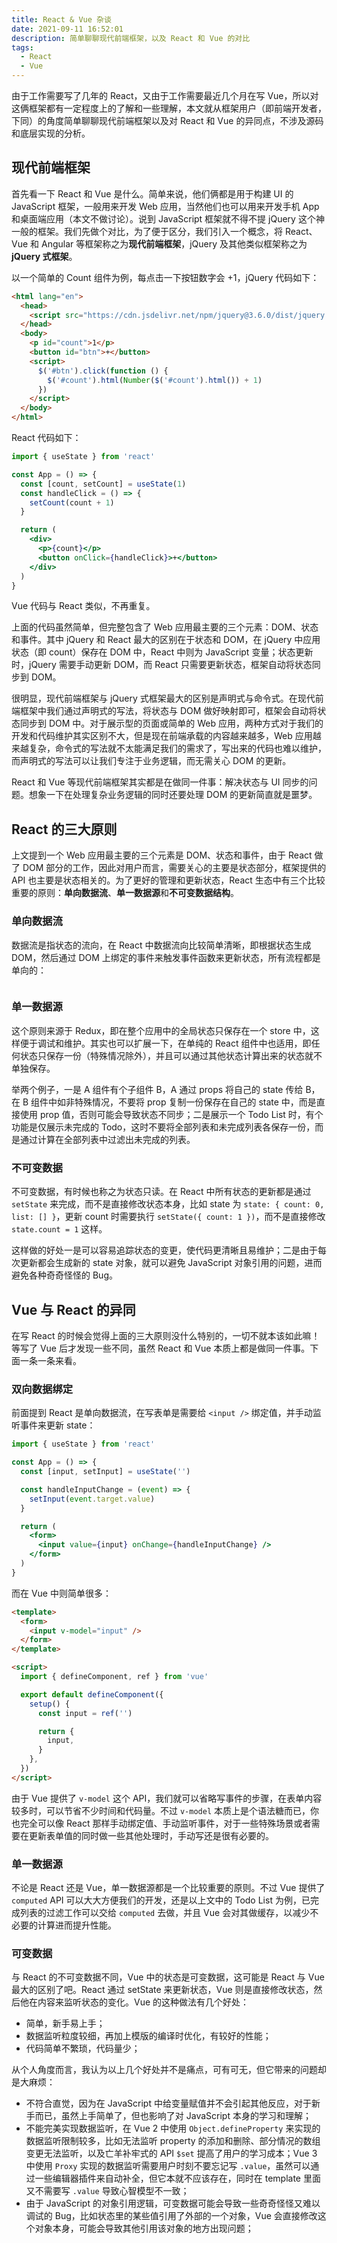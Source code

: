 ```yaml
---
title: React & Vue 杂谈
date: 2021-09-11 16:52:01
description: 简单聊聊现代前端框架，以及 React 和 Vue 的对比
tags:
  - React
  - Vue
---
```


由于工作需要写了几年的 React，又由于工作需要最近几个月在写 Vue，所以对这俩框架都有一定程度上的了解和一些理解，本文就从框架用户（即前端开发者，下同）的角度简单聊聊现代前端框架以及对 React 和 Vue 的异同点，不涉及源码和底层实现的分析。

## 现代前端框架

首先看一下 React 和 Vue 是什么。简单来说，他们俩都是用于构建 UI 的 JavaScript 框架，一般用来开发 Web 应用，当然他们也可以用来开发手机 App 和桌面端应用（本文不做讨论）。说到 JavaScript 框架就不得不提 jQuery 这个神一般的框架。我们先做个对比，为了便于区分，我们引入一个概念，将 React、Vue 和 Angular 等框架称之为**现代前端框架**，jQuery 及其他类似框架称之为 **jQuery 式框架**。

以一个简单的 Count 组件为例，每点击一下按钮数字会 +1，jQuery 代码如下：

```html
<html lang="en">
  <head>
    <script src="https://cdn.jsdelivr.net/npm/jquery@3.6.0/dist/jquery.min.js"></script>
  </head>
  <body>
    <p id="count">1</p>
    <button id="btn">+</button>
    <script>
      $('#btn').click(function () {
        $('#count').html(Number($('#count').html()) + 1)
      })
    </script>
  </body>
</html>
```

React 代码如下：

```jsx
import { useState } from 'react'

const App = () => {
  const [count, setCount] = useState(1)
  const handleClick = () => {
    setCount(count + 1)
  }

  return (
    <div>
      <p>{count}</p>
      <button onClick={handleClick}>+</button>
    </div>
  )
}
```

Vue 代码与 React 类似，不再重复。

上面的代码虽然简单，但完整包含了 Web 应用最主要的三个元素：DOM、状态和事件。其中 jQuery 和 React 最大的区别在于状态和 DOM，在 jQuery 中应用状态（即 count）保存在 DOM 中，React 中则为 JavaScript 变量；状态更新时，jQuery 需要手动更新 DOM，而 React 只需要更新状态，框架自动将状态同步到 DOM。

很明显，现代前端框架与 jQuery 式框架最大的区别是声明式与命令式。在现代前端框架中我们通过声明式的写法，将状态与 DOM 做好映射即可，框架会自动将状态同步到 DOM 中。对于展示型的页面或简单的 Web 应用，两种方式对于我们的开发和代码维护其实区别不大，但是现在前端承载的内容越来越多，Web 应用越来越复杂，命令式的写法就不太能满足我们的需求了，写出来的代码也难以维护，而声明式的写法可以让我们专注于业务逻辑，而无需关心 DOM 的更新。

React 和 Vue 等现代前端框架其实都是在做同一件事：解决状态与 UI 同步的问题。想象一下在处理复杂业务逻辑的同时还要处理 DOM 的更新简直就是噩梦。

## React 的三大原则

上文提到一个 Web 应用最主要的三个元素是 DOM、状态和事件，由于 React 做了 DOM 部分的工作，因此对用户而言，需要关心的主要是状态部分，框架提供的 API 也主要是状态相关的。为了更好的管理和更新状态，React 生态中有三个比较重要的原则：**单向数据流**、**单一数据源**和**不可变数据结构**。

### 单向数据流

数据流是指状态的流向，在 React 中数据流向比较简单清晰，即根据状态生成 DOM，然后通过 DOM 上绑定的事件来触发事件函数来更新状态，所有流程都是单向的：

<picture>
  <source srcSet="/static/react-vs-vue/react_01_dark.png" media="(prefers-color-scheme: dark)" />
  <img src="/static/react-vs-vue/react_01_light.png" alt="" />
</picture>

### 单一数据源

这个原则来源于 Redux，即在整个应用中的全局状态只保存在一个 store 中，这样便于调试和维护。其实也可以扩展一下，在单纯的 React 组件中也适用，即任何状态只保存一份（特殊情况除外），并且可以通过其他状态计算出来的状态就不单独保存。

举两个例子，一是 A 组件有个子组件 B，A 通过 props 将自己的 state 传给 B，在 B 组件中如非特殊情况，不要将 prop 复制一份保存在自己的 state 中，而是直接使用 prop 值，否则可能会导致状态不同步；二是展示一个 Todo List 时，有个功能是仅展示未完成的 Todo，这时不要将全部列表和未完成列表各保存一份，而是通过计算在全部列表中过滤出未完成的列表。

### 不可变数据

不可变数据，有时候也称之为状态只读。在 React 中所有状态的更新都是通过 `setState` 来完成，而不是直接修改状态本身，比如 state 为 `state: { count: 0, list: [] }`，更新 count 时需要执行 `setState({ count: 1 })`，而不是直接修改 `state.count = 1` 这样。

这样做的好处一是可以容易追踪状态的变更，使代码更清晰且易维护；二是由于每次更新都会生成新的 state 对象，就可以避免 JavaScript 对象引用的问题，进而避免各种奇奇怪怪的 Bug。

## Vue 与 React 的异同

在写 React 的时候会觉得上面的三大原则没什么特别的，一切不就本该如此嘛！等写了 Vue 后才发现一些不同，虽然 React 和 Vue 本质上都是做同一件事。下面一条一条来看。

### 双向数据绑定

前面提到 React 是单向数据流，在写表单是需要给 `<input />` 绑定值，并手动监听事件来更新 state：

```jsx
import { useState } from 'react'

const App = () => {
  const [input, setInput] = useState('')

  const handleInputChange = (event) => {
    setInput(event.target.value)
  }

  return (
    <form>
      <input value={input} onChange={handleInputChange} />
    </form>
  )
}
```

而在 Vue 中则简单很多：

```html
<template>
  <form>
    <input v-model="input" />
  </form>
</template>

<script>
  import { defineComponent, ref } from 'vue'

  export default defineComponent({
    setup() {
      const input = ref('')

      return {
        input,
      }
    },
  })
</script>
```

由于 Vue 提供了 `v-model` 这个 API，我们就可以省略写事件的步骤，在表单内容较多时，可以节省不少时间和代码量。不过 `v-model` 本质上是个语法糖而已，你也完全可以像 React 那样手动绑定值、手动监听事件，对于一些特殊场景或者需要在更新表单值的同时做一些其他处理时，手动写还是很有必要的。

### 单一数据源

不论是 React 还是 Vue，单一数据源都是一个比较重要的原则。不过 Vue 提供了 `computed` API 可以大大方便我们的开发，还是以上文中的 Todo List 为例，已完成列表的过滤工作可以交给 `computed` 去做，并且 Vue 会对其做缓存，以减少不必要的计算进而提升性能。

### 可变数据

与 React 的不可变数据不同，Vue 中的状态是可变数据，这可能是 React 与 Vue 最大的区别了吧。React 通过 setState 来更新状态，Vue 则是直接修改状态，然后他在内容来监听状态的变化。Vue 的这种做法有几个好处：

- 简单，新手易上手；
- 数据监听粒度较细，再加上模版的编译时优化，有较好的性能；
- 代码简单不繁琐，代码量少；

从个人角度而言，我认为以上几个好处并不是痛点，可有可无，但它带来的问题却是大麻烦：

- 不符合直觉，因为在 JavaScript 中给变量赋值并不会引起其他反应，对于新手而已，虽然上手简单了，但也影响了对 JavaScript 本身的学习和理解；
- 不能完美实现数据监听，在 Vue 2 中使用 `Object.defineProperty` 来实现的数据监听限制较多，比如无法监听 property 的添加和删除、部分情况的数组变更无法监听，以及亡羊补牢式的 API `$set` 提高了用户的学习成本；Vue 3 中使用 `Proxy` 实现的数据监听需要用户时刻不要忘记写 `.value`，虽然可以通过一些编辑器插件来自动补全，但它本就不应该存在，同时在 template 里面又不需要写 `.value` 导致心智模型不一致；
- 由于 JavaScript 的对象引用逻辑，可变数据可能会导致一些奇奇怪怪又难以调试的 Bug，比如状态里的某些值引用了外部的一个对象，Vue 会直接修改这个对象本身，可能会导致其他引用该对象的地方出现问题；
